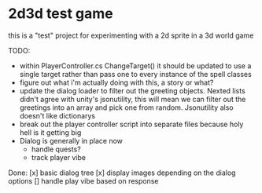 # 2d3d test game

this is a "test" project for experimenting with a 2d sprite in a 3d world game

TODO:
- within PlayerController.cs ChangeTarget() it should be updated to use a single target rather than pass one to every instance of the spell classes
- figure out what i'm actually doing with this, a story or what?
- update the dialog loader to filter out the greeting objects. Nexted lists didn't agree with unity's jsonutility, this will mean we can filter out the greetings into an array and pick one from random. Jsonutility also doesn't like dictionarys
- break out the player controller script into separate files because holy hell is it getting big
- Dialog is generally in place now
	- handle quests?
	- track player vibe

Done:
[x] basic dialog tree
[x] display images depending on the dialog options
[] handle play vibe based on response 
